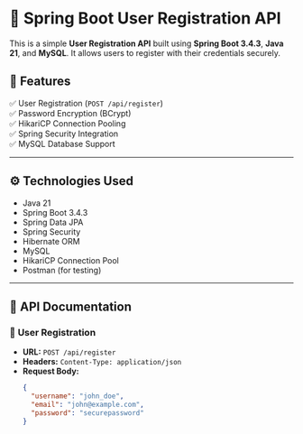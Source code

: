 # 🚀 Spring Boot User Registration API

This is a simple **User Registration API** built using **Spring Boot 3.4.3**, **Java 21**, and **MySQL**. It allows users to register with their credentials securely.

## 📌 Features
✅ User Registration (`POST /api/register`)  
✅ Password Encryption (BCrypt)  
✅ HikariCP Connection Pooling  
✅ Spring Security Integration  
✅ MySQL Database Support  

---

## ⚙️ **Technologies Used**
- Java 21
- Spring Boot 3.4.3
- Spring Data JPA
- Spring Security
- Hibernate ORM
- MySQL
- HikariCP Connection Pool
- Postman (for testing)

---

## 📌 **API Documentation**
### 📝 **User Registration**
- **URL:** `POST /api/register`
- **Headers:** `Content-Type: application/json`
- **Request Body:**
  ```json
  {
    "username": "john_doe",
    "email": "john@example.com",
    "password": "securepassword"
  }
